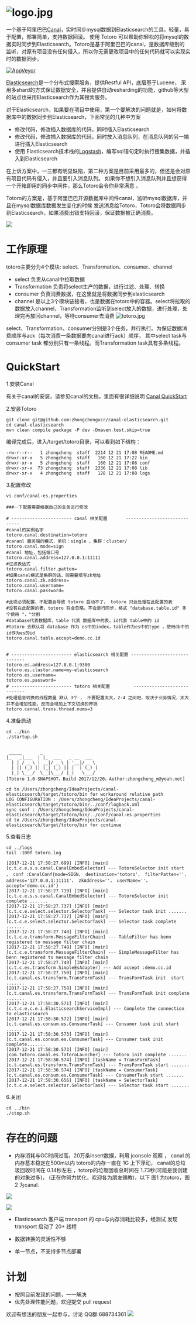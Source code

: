 ![logo.jpg](http://upload-images.jianshu.io/upload_images/4798589-0177ebbf0e0e007e.jpg?imageMogr2/auto-orient/strip%7CimageView2/2/w/1240)
=========================
一个基于阿里巴巴[Canal](https://github.com/alibaba/canal)，实时同步mysql数据到Elasticsearch的工具。轻量，易于配置，部署简单，支持数据回滚。
使用 Totoro 可以帮助你轻松的将mysql的数据实时同步到Elasticsearch。Totoro是基于阿里巴巴的canal，是数据库级别的
监听，对原有项目没有任何侵入，所以你无需更改项目中的任何代码就可以实现实时的数据同步。


[![AppVeyor](https://img.shields.io/appveyor/ci/gruntjs/grunt.svg)]()


[Elasticsearch](https://www.elastic.co/cn/)是一个分布式搜索服务，提供Restful API，底层基于Lucene，
采用多shard的方式保证数据安全，并且提供自动resharding的功能，github等大型的站点也采用Elasticsearch作为其搜索服务。

对于Elasticsearch，如果要在项目中使用，第一个要解决的问题就是，如何将数据库中的数据同步到Elasticsearch，下面常见的几种中方案

* 修改代码，修改插入数据库的代码，同时插入Elasticsearch 
* 修改代码，修改插入数据库的代码，同时放入消息队列，在消息队列的另一端进行插入Elasticsearch 
* 使用 Elasticsearch技术栈的[Logstash](https://www.elastic.co/cn/products/logstash)，编写sql语句定时执行搜集数据，并插入到Elasticsearch 

在上诉方案中，一三都有明显缺陷，第二种方案是目前采用最多的，但还是会对原有项目代码有侵入，并且要引入消息队列。
如果你不想引入消息队列并且想获得一个开箱即用的同步中间件，那么Totoro会令你非常满意
。

Totoro的方案是，基于阿里巴巴开源数据库中间件canal，监听mysql数据库，并且在mysql数据库数据发生变化的时候
发送消息给Totoro，Totoro会将数据同步到Elasticsearch，如果消费出错支持回滚，保证数据被正确消费。

![](http://upload-images.jianshu.io/upload_images/4798589-78d5777d4b1128e6.png?imageMogr2/auto-orient/strip%7CimageView2/2/w/1240)


工作原理
======================

totoro主要分为4个模块: select、Transformation、consumer、channel
* select 负责从canal中拉取数据
* Transformation 负责将select生产的数据，进行过滤、处理、转换
* consumer 负责消费数据，在这里就是将数据同步到elasticsearch
* channel 是以上3个模块链接者，也是数据在totoro中的容器。select将拉取的数据放入channel，Transformation监听到select放入的数据，进行处理，处理完再放回channel，等待consumer去消费
![totoro.jpg](http://upload-images.jianshu.io/upload_images/4798589-3c944ebe9f017fd7.jpg?imageMogr2/auto-orient/strip%7CimageView2/2/w/1240)

select、Transformation、consumer分别是3个任务，并行执行。为保证数据消费顺序与ack（每次消费一条数据要向canal进行ack）顺序，
其中select task与consumer task 都分别只有一条线程。而Transformation task具有多条线程。


QuickStart
======================
1.安装Canal

有关于canal的安装，请参见canal的文档，里面有很详细说明 [Canal QuickStart](https://github.com/alibaba/canal/wiki/QuickStart)


2.安装Totoro
```
git clone git@github.com:zhongchengxcr/canal-elasticsearch.git
cd canal-elasticsearch
mvn clean compile package -P dev -Dmaven.test.skip=true

```
编译完成后，进入/target/totoro目录，可以看到如下结构：
```$xslt
-rw-r--r--   1 zhongcheng  staff  2214 12 21 17:08 README.md
drwxr-xr-x   5 zhongcheng  staff   160 12 21 17:22 bin
drwxr-xr-x   5 zhongcheng  staff   160 12 21 17:08 conf
drwxr-xr-x  73 zhongcheng  staff  2336 12 21 17:08 lib
drwxr-xr-x   4 zhongcheng  staff   128 12 21 17:08 logs
```

3.配置修改
```$xslt
vi conf/canal-es.properties

###一下配置需要根据自己的业务进行修改

# ----------------------- canal 相关配置       -----------------------------
#canal的实例名字
totoro.canal.destination=totoro
#cananl 服务端的模式，单机：single ，集群：cluster/
totoro.canal.mode=sign
#canal 地址，包括端口号
totoro.canal.address=127.0.0.1:11111
#过滤表达式
totoro.canal.filter.patten=
#如果canal模式是集群的话，则需要填写zk地址
totoro.canal.zk.address=
totoro.canal.username=
totoro.canal.password=

#此项必须配置，不配置会导致 totoro 启动不了， totoro 只会处理在此配置的表
#没有在此配置的表，totoro 将会忽略，不会进行同步，格式 "database.table.id" 多个使用 "，"分割
#database代表数据库，table 代表 数据库中的表，id代表 table中的 id
#totoro 会默认将 database 作为 es中的index，table作为es中的type ，使用db中的id作为es的id
totoro.canal.table.accept=demo.cc.id


# ----------------------- elasticsearch 相关配置 -----------------------------
totoro.es.address=127.0.0.1:9300
totoro.es.cluster.name=my-elasticsearch
totoro.es.username=
totoro.es.password=
# ----------------------- totoro 相关配置         ----------------------------
#处理信息转换的线程数量 默认 3个 ， 不要配置太大，2-4 之间吧，取决于业务情况，太大并不会增加性能，反而会增加上下文切换的开销
totoro.cannal.trans.thread.nums=3

```
4.准备启动

```$xslt
cd ../bin
./startup.sh


 _____       _
|_   _|___  | |_  ___   _ __  ___  
  | | / _ \ | __|/ _ \ | '__|/ _ \ 
  | || (_) || |_| (_) || |  | (_) |
  |_| \___/  \__|\___/ |_|   \___/
[Totoro 1.0-SNAPSHOT，Build 2017/12/20，Author:zhongcheng_m@yeah.net]

cd to /Users/zhongcheng/IdeaProjects/canal-elasticsearch/target/totoro/bin for workaround relative path
LOG CONFIGURATION : /Users/zhongcheng/IdeaProjects/canal-elasticsearch/target/totoro/bin/../conf/logback.xml
sync conf : /Users/zhongcheng/IdeaProjects/canal-elasticsearch/target/totoro/bin/../conf/canal-es.properties
cd to /Users/zhongcheng/IdeaProjects/canal-elasticsearch/target/totoro/bin for continue

```

5.查看日志

```$xslt
cd ../logs
tail -100f totoro.log

[2017-12-21 17:58:27.699] [INFO] [main] [c.t.c.e.s.s.canal.CanalEmbedSelector] --- TotoroSelector init start  ， conf :CanalConf{mode=SIGN， destination='totoro'， filterPatten=''， address='127.0.0.1:11111'， zkAddress=''， userName=''， accept='demo.cc.id'}
[2017-12-21 17:58:27.719] [INFO] [main] [c.t.c.e.s.s.canal.CanalEmbedSelector] --- TotoroSelector init complete .......
[2017-12-21 17:58:27.737] [INFO] [main] [c.t.c.e.select.selector.SelectorTask] --- Selector task init .......
[2017-12-21 17:58:27.737] [INFO] [main] [c.t.c.e.select.selector.SelectorTask] --- Selector task complete .......
[2017-12-21 17:58:27.748] [INFO] [main] [c.t.c.e.transform.MessageFilterChain] --- TableFilter has benn registered to message filter chain 
[2017-12-21 17:58:27.748] [INFO] [main] [c.t.c.e.transform.MessageFilterChain] --- SimpleMessageFilter has benn registered to message filter chain 
[2017-12-21 17:58:27.749] [INFO] [main] [c.t.c.es.transform.SimpleEsAdapter] --- Add accept :demo.cc.id
[2017-12-21 17:58:27.750] [INFO] [main] [c.t.canal.es.transform.TransFormTask] --- TransFormTask init  start .......
[2017-12-21 17:58:27.758] [INFO] [main] [c.t.canal.es.transform.TransFormTask] --- TransFormTask init complete .......
[2017-12-21 17:58:30.571] [INFO] [main] [c.t.c.e.c.e.i.ElasticsearchServiceImpl] --- Complete the connection to elasticsearch
[2017-12-21 17:58:30.572] [INFO] [main] [c.t.canal.es.consum.es.ConsumerTask] --- Consumer task init start .......
[2017-12-21 17:58:30.573] [INFO] [main] [c.t.canal.es.consum.es.ConsumerTask] --- Consumer task init complete.......
[2017-12-21 17:58:30.573] [INFO] [main] [com.totoro.canal.es.TotoroLauncher] --- Totoro init complete .......
[2017-12-21 17:58:30.574] [INFO] [taskName = TransFormTask] [c.t.canal.es.transform.TransFormTask] --- TransFormTask start .......
[2017-12-21 17:58:30.574] [INFO] [taskName = ConsumerTask] [c.t.canal.es.consum.es.ConsumerTask] --- ConsumerTask start .......
[2017-12-21 17:58:30.656] [INFO] [taskName = SelectorTask] [c.t.c.e.select.selector.SelectorTask] --- Selector task start .......

```

6.关闭
```$xslt
cd ../bin
./stop.sh
```

存在的问题
======================
* 内存消耗与GC时间过高，20万条insert数据，利用 jconsole 观察 ， canal 的内存基本稳定在500m以内
totoro的内存一直在 1G 上下浮动， canal的总垃圾回收时间在 0.14秒左右 ，totorp的垃圾回收总时间在 1.73秒(可能是我创建的对象过多)，
(正在你努力优化，欢迎各为朋友赐教)，以下 图1 为totoro，图2 为canal.

![](http://upload-images.jianshu.io/upload_images/4798589-3e512380b9d15f35.png?imageMogr2/auto-orient/strip%7CimageView2/2/w/1240)


![](http://upload-images.jianshu.io/upload_images/4798589-3511591fea0464f4.png?imageMogr2/auto-orient/strip%7CimageView2/2/w/1240) 

* Elasticsearch 客户端 transport 的 cpu与内存消耗比较多，经测试 发现 transport 启动了 20+ 线程

* 数据转换的灵活性不够

* 单一节点，不支持多节点部署


计划
======================
* 按照目前发现的问题，一一解决
* 优先处理性能问题，欢迎提交 pull request

欢迎有想法的朋友一起参与，讨论
QQ群:688734361
![](http://upload-images.jianshu.io/upload_images/4798589-a34789352b17055f.png?imageMogr2/auto-orient/strip%7CimageView2/2/w/1240)
